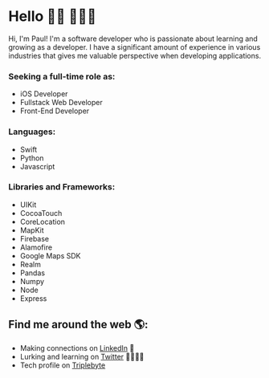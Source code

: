 # Hello 👋🏻 👨🏻‍💻

Hi, I'm Paul! I'm a software developer who is passionate about learning and growing as a developer. I have a significant amount of experience in various industries that gives me valuable perspective when developing applications.

### Seeking a full-time role as:
* iOS Developer
* Fullstack Web Developer
* Front-End Developer

### Languages:
* Swift
* Python
* Javascript

### Libraries and Frameworks:
* UIKit
* CocoaTouch
* CoreLocation
* MapKit
* Firebase
* Alamofire
* Google Maps SDK
* Realm
* Pandas
* Numpy
* Node
* Express


## Find me around the web 🌎:
* Making connections on [LinkedIn](https://www.linkedin.com/in/paulvaldes") 💼
* Lurking and learning on [Twitter](https://www.twitter.com/paulvaldes13) 👀👨🏻‍💻
* Tech profile on [Triplebyte](https://triplebyte.com/tb/paul-valdes-rdccvev)
